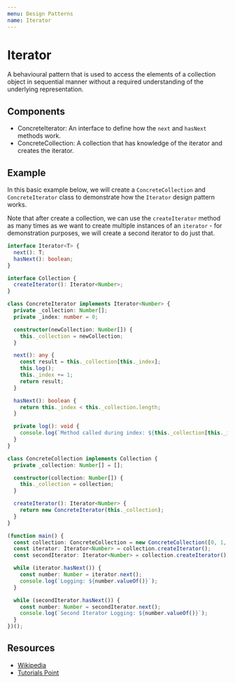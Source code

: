 ```yaml
---
menu: Design Patterns
name: Iterator
---
```


# Iterator

A behavioural pattern that is used to access the elements of a collection object in sequential manner without a required understanding of the underlying representation.

## Components

- ConcreteIterator: An interface to define how the `next` and `hasNext` methods work.
- ConcreteCollection: A collection that has knowledge of the iterator and creates the iterator.

## Example

In this basic example below, we will create a `ConcreteCollection` and `ConcreteIterator` class to demonstrate how the `Iterator` design pattern works.

Note that after create a collection, we can use the `createIterator` method as many times as we want to create multiple instances of an `iterator` - for demonstration purposes, we will create a second iterator to do just that.

```typescript
interface Iterator<T> {
  next(): T;
  hasNext(): boolean;
}

interface Collection {
  createIterator(): Iterator<Number>;
}

class ConcreteIterator implements Iterator<Number> {
  private _collection: Number[];
  private _index: number = 0;

  constructor(newCollection: Number[]) {
    this._collection = newCollection;
  }

  next(): any {
    const result = this._collection[this._index];
    this.log();
    this._index += 1;
    return result;
  }

  hasNext(): boolean {
    return this._index < this._collection.length;
  }

  private log(): void {
    console.log(`Method called during index: ${this._collection[this._index]}`);
  }
}

class ConcreteCollection implements Collection {
  private _collection: Number[] = [];

  constructor(collection: Number[]) {
    this._collection = collection;
  }

  createIterator(): Iterator<Number> {
    return new ConcreteIterator(this._collection);
  }
}

(function main() {
  const collection: ConcreteCollection = new ConcreteCollection([0, 1, 2, 3]);
  const iterator: Iterator<Number> = collection.createIterator();
  const secondIterator: Iterator<Number> = collection.createIterator();

  while (iterator.hasNext()) {
    const number: Number = iterator.next();
    console.log(`Logging: ${number.valueOf()}`);
  }

  while (secondIterator.hasNext()) {
    const number: Number = secondIterator.next();
    console.log(`Second Iterator Logging: ${number.valueOf()}`);
  }
})();
```

## Resources

- [Wikipedia](https://en.wikipedia.org/wiki/Iterator_pattern)
- [Tutorials Point](https://www.tutorialspoint.com/design_pattern/iterator_pattern.htm)
